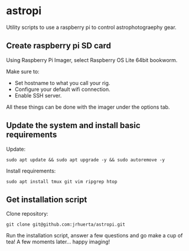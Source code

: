 # astropi

Utility scripts to use a raspberry pi to control astrophotograephy gear.

## Create raspberry pi SD card

Using Raspberry Pi Imager, select Raspberry OS Lite 64bit bookworm.

Make sure to:

* Set hostname to what you call your rig.
* Configure your default wifi connection.
* Enable SSH server.

All these things can be done with the imager under the options tab.

## Update the system and install basic requirements

Update:
```
sudo apt update && sudo apt upgrade -y && sudo autoremove -y
```

Install requirements:
```
sudo apt install tmux git vim ripgrep htop
```

## Get installation script

Clone repository:

```
git clone git@github.com:jrhuerta/astropi.git
```

Run the installation script, answer a few questions and go make a cup of tea!
A few moments later... happy imaging!
